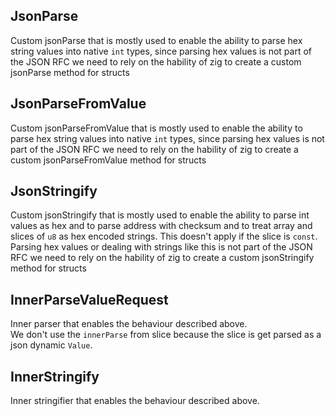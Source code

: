 ## JsonParse
Custom jsonParse that is mostly used to enable
the ability to parse hex string values into native `int` types,
since parsing hex values is not part of the JSON RFC we need to rely on
the hability of zig to create a custom jsonParse method for structs

## JsonParseFromValue
Custom jsonParseFromValue that is mostly used to enable
the ability to parse hex string values into native `int` types,
since parsing hex values is not part of the JSON RFC we need to rely on
the hability of zig to create a custom jsonParseFromValue method for structs

## JsonStringify
Custom jsonStringify that is mostly used to enable
the ability to parse int values as hex and to parse address with checksum
and to treat array and slices of `u8` as hex encoded strings. This doesn't
apply if the slice is `const`.\
Parsing hex values or dealing with strings like this is not part of the JSON RFC we need to rely on
the hability of zig to create a custom jsonStringify method for structs

## InnerParseValueRequest
Inner parser that enables the behaviour described above.\
We don't use the `innerParse` from slice because the slice is get parsed
as a json dynamic `Value`.

## InnerStringify
Inner stringifier that enables the behaviour described above.

